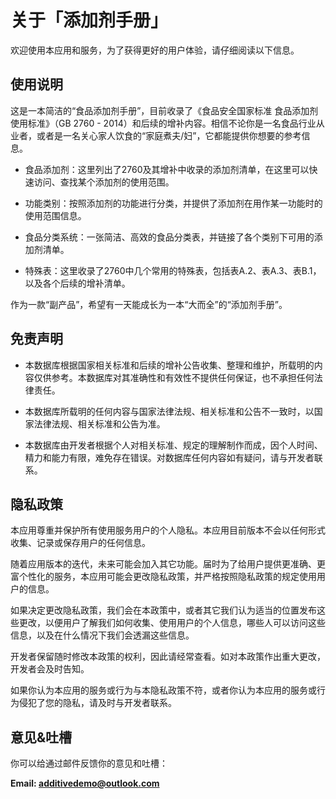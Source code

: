 # 关于「添加剂手册」

欢迎使用本应用和服务，为了获得更好的用户体验，请仔细阅读以下信息。

## 使用说明
这是一本简洁的“食品添加剂手册”，目前收录了《食品安全国家标准 食品添加剂使用标准》（GB 2760 - 2014）和后续的增补内容。相信不论你是一名食品行业从业者，或者是一名关心家人饮食的“家庭煮夫/妇”，它都能提供你想要的参考信息。

* 食品添加剂：这里列出了2760及其增补中收录的添加剂清单，在这里可以快速访问、查找某个添加剂的使用范围。

* 功能类别：按照添加剂的功能进行分类，并提供了添加剂在用作某一功能时的使用范围信息。

* 食品分类系统：一张简洁、高效的食品分类表，并链接了各个类别下可用的添加剂清单。

* 特殊表：这里收录了2760中几个常用的特殊表，包括表A.2、表A.3、表B.1，以及各个后续的增补清单。

作为一款“副产品”，希望有一天能成长为一本“大而全”的“添加剂手册”。

## 免责声明

* 本数据库根据国家相关标准和后续的增补公告收集、整理和维护，所载明的内容仅供参考。本数据库对其准确性和有效性不提供任何保证，也不承担任何法律责任。

* 本数据库所载明的任何内容与国家法律法规、相关标准和公告不一致时，以国家法律法规、相关标准和公告为准。

* 本数据库由开发者根据个人对相关标准、规定的理解制作而成，因个人时间、精力和能力有限，难免存在错误。对数据库任何内容如有疑问，请与开发者联系。

## 隐私政策
本应用尊重并保护所有使用服务用户的个人隐私。本应用目前版本不会以任何形式收集、记录或保存用户的任何信息。

随着应用版本的迭代，未来可能会加入其它功能。届时为了给用户提供更准确、更富个性化的服务，本应用可能会更改隐私政策，并严格按照隐私政策的规定使用用户的信息。

如果决定更改隐私政策，我们会在本政策中，或者其它我们认为适当的位置发布这些更改，以便用户了解我们如何收集、使用用户的个人信息，哪些人可以访问这些信息，以及在什么情况下我们会透漏这些信息。

开发者保留随时修改本政策的权利，因此请经常查看。如对本政策作出重大更改，开发者会及时告知。

如果你认为本应用的服务或行为与本隐私政策不符，或者你认为本应用的服务或行为侵犯了您的隐私，请及时与开发者联系。

## 意见&吐槽
你可以给通过邮件反馈你的意见和吐槽：

**Email: additivedemo@outlook.com**
